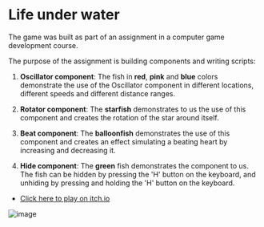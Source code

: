 # Life under water

The game was built as part of an assignment in a computer game development course.

The purpose of the assignment is building components and writing scripts:

1. **Oscillator component**: The fish in **red**, **pink** and **blue** colors demonstrate the use of the Oscillator component in different locations, different speeds and different distance ranges.

2. **Rotator component**: The **starfish** demonstrates to us the use of this component and creates the rotation of the star around itself.

3. **Beat component**: The **balloonfish** demonstrates the use of this component and creates an effect simulating a beating heart by increasing and decreasing it.

4. **Hide component**: The **green** fish demonstrates the component to us. The fish can be hidden by pressing the 'H' button on the keyboard, and unhiding by pressing and holding the 'H' button on the keyboard.

* [Click here to play on itch.io](https://alinaandyuval.itch.io/life-under-water)


![image](https://github.com/Computer-game-development-course/A-Components/assets/93255163/24ff92a2-d580-4a5b-8002-413570bdfe62)
